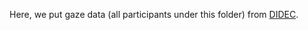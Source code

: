 Here, we put gaze data (all participants under this folder) from [DIDEC](https://didec.uvt.nl/pages/download.html). 